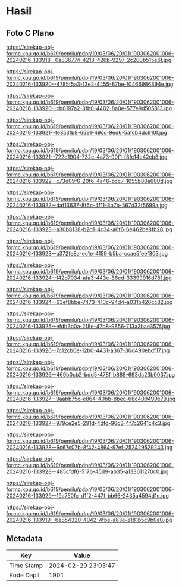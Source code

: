# Hasil

## Foto C Plano

https://sirekap-obj-formc.kpu.go.id/b619/pemilu/pdpr/19/03/06/20/01/1903062001006-20240216-133918--0a836774-4213-426b-9297-2c200b515e6f.jpg

https://sirekap-obj-formc.kpu.go.id/b619/pemilu/pdpr/19/03/06/20/01/1903062001006-20240216-133920--4785f5a3-13e2-4455-87be-f0466986894e.jpg

https://sirekap-obj-formc.kpu.go.id/b619/pemilu/pdpr/19/03/06/20/01/1903062001006-20240216-133920--cb0197a2-3fb0-4482-8a0e-577e9d505813.jpg

https://sirekap-obj-formc.kpu.go.id/b619/pemilu/pdpr/19/03/06/20/01/1903062001006-20240216-133921--fe3a3fb8-6591-49cc-9ed6-5afcb4dc910f.jpg

https://sirekap-obj-formc.kpu.go.id/b619/pemilu/pdpr/19/03/06/20/01/1903062001006-20240216-133921--722d1904-732e-4a73-90f1-f8fc14e42cb8.jpg

https://sirekap-obj-formc.kpu.go.id/b619/pemilu/pdpr/19/03/06/20/01/1903062001006-20240216-133922--c73d09f6-20f6-4a46-bcc7-1055b80e600d.jpg

https://sirekap-obj-formc.kpu.go.id/b619/pemilu/pdpr/19/03/06/20/01/1903062001006-20240216-133922--daf13637-8f6c-4f11-8b7b-567432f5699a.jpg

https://sirekap-obj-formc.kpu.go.id/b619/pemilu/pdpr/19/03/06/20/01/1903062001006-20240216-133923--a30b8138-b2d1-4c34-a6f6-6e462be8fb28.jpg

https://sirekap-obj-formc.kpu.go.id/b619/pemilu/pdpr/19/03/06/20/01/1903062001006-20240216-133923--a372fe8a-ec1e-4159-b5ba-ccae5feef303.jpg

https://sirekap-obj-formc.kpu.go.id/b619/pemilu/pdpr/19/03/06/20/01/1903062001006-20240216-133924--f42d7034-afa3-443e-86ed-33399916d781.jpg

https://sirekap-obj-formc.kpu.go.id/b619/pemilu/pdpr/19/03/06/20/01/1903062001006-20240216-133924--63ef8bbe-7473-410c-94d4-a031b426cc82.jpg

https://sirekap-obj-formc.kpu.go.id/b619/pemilu/pdpr/19/03/06/20/01/1903062001006-20240216-133925--efdb3b0a-218e-47b8-9856-713a3bae357f.jpg

https://sirekap-obj-formc.kpu.go.id/b619/pemilu/pdpr/19/03/06/20/01/1903062001006-20240216-133926--7c12cb0e-12b0-4431-a367-30d490ebdf17.jpg

https://sirekap-obj-formc.kpu.go.id/b619/pemilu/pdpr/19/03/06/20/01/1903062001006-20240216-133926--469b0cb2-bdd5-478f-b888-693dc23b0037.jpg

https://sirekap-obj-formc.kpu.go.id/b619/pemilu/pdpr/19/03/06/20/01/1903062001006-20240216-133927--9aabb75c-e864-40bb-8bec-68c409499e79.jpg

https://sirekap-obj-formc.kpu.go.id/b619/pemilu/pdpr/19/03/06/20/01/1903062001006-20240216-133927--979ce2e5-291d-4dfd-96c3-4f7c2641c4c3.jpg

https://sirekap-obj-formc.kpu.go.id/b619/pemilu/pdpr/19/03/06/20/01/1903062001006-20240216-133928--9c67c07b-8f42-4864-97ef-252429529243.jpg

https://sirekap-obj-formc.kpu.go.id/b619/pemilu/pdpr/19/03/06/20/01/1903062001006-20240216-133928--485cfdf6-517b-45d9-ab35-a133611270c0.jpg

https://sirekap-obj-formc.kpu.go.id/b619/pemilu/pdpr/19/03/06/20/01/1903062001006-20240216-133929--19a750fc-d1f2-447f-bb66-2435a4594d1e.jpg

https://sirekap-obj-formc.kpu.go.id/b619/pemilu/pdpr/19/03/06/20/01/1903062001006-20240216-133919--6e854320-4042-4fbe-a83e-e181b5c9b0a0.jpg


## Metadata

| Key        | Value               |
| ---------- | ------------------- |
| Time Stamp | 2024-02-29 23:03:47 |
| Kode Dapil | 1901                |



